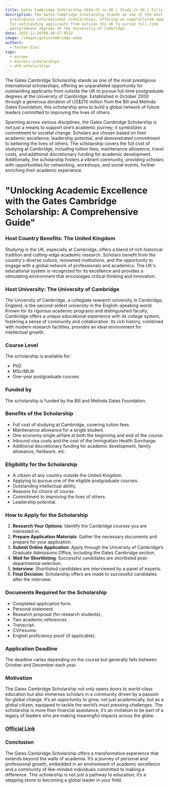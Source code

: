 ```yaml
---
title: Gates Cambridge Scholarship 2024-25 in UK | Study in UK | Fully Funded
description: The Gates Cambridge Scholarship stands as one of the most
  prestigious international scholarships, offering an unparalleled opportunity
  for outstanding applicants from outside the UK to pursue full-time
  postgraduate degrees at the University of Cambridge
date: 2023-11-16T08:48:57.052Z
image: /images/gatescambridge.webp
authors:
  - Farhan Ezaz
tags:
  - europe
  - masters-scholarships
  - phd-scholarships
---
```

The Gates Cambridge Scholarship stands as one of the most prestigious international scholarships, offering an unparalleled opportunity for outstanding applicants from outside the UK to pursue full-time postgraduate degrees at the University of Cambridge. Established in October 2000 through a generous donation of US$210 million from the Bill and Melinda Gates Foundation, this scholarship aims to build a global network of future leaders committed to improving the lives of others. 

Spanning across various disciplines, the Gates Cambridge Scholarship is not just a means to support one’s academic journey; it symbolizes a commitment to societal change. Scholars are chosen based on their academic excellence, leadership potential, and  demonstrated commitment to bettering the lives of others. The scholarship covers the full cost of studying at Cambridge, including tuition fees, maintenance allowance, travel costs, and additional discretionary funding for academic development. Additionally, the scholarship fosters a vibrant community, providing scholars with opportunities for networking, workshops, and social events, further enriching their academic experience.

# "Unlocking Academic Excellence with the Gates Cambridge Scholarship: A Comprehensive Guide"

### Host Country Benefits: The United Kingdom

Studying in the UK, especially at Cambridge, offers a blend of rich historical tradition and cutting-edge academic research. Scholars benefit from the country's diverse culture, renowned institutions, and the opportunity to engage with a global network of professionals and academics. The UK's educational system is recognized for its excellence and provides a stimulating environment that encourages critical thinking and innovation.

### Host University: The University of Cambridge

The University of Cambridge, a collegiate research university in Cambridge, England, is the second-oldest university in the English-speaking world. Known for its rigorous academic programs and distinguished faculty, Cambridge offers a unique educational experience with its college system, fostering a sense of community and collaboration. Its rich history, combined with modern research facilities, provides an ideal environment for intellectual growth.

### Course Level

The scholarship is available for:

* PhD
* MSc/MLitt
* One-year postgraduate courses

### Funded by

The scholarship is funded by the Bill and Melinda Gates Foundation.

### Benefits of the Scholarship

* Full cost of studying at Cambridge, covering tuition fees.
* Maintenance allowance for a single student.
* One economy single airfare at both the beginning and end of the course.
* Inbound visa costs and the cost of the Immigration Health Surcharge.
* Additional discretionary funding for academic development, family allowance, fieldwork, etc.

### Eligibility for the Scholarship

* A citizen of any country outside the United Kingdom.
* Applying to pursue one of the eligible postgraduate courses.
* Outstanding intellectual ability.
* Reasons for choice of course.
* Commitment to improving the lives of others.
* Leadership potential.

### How to Apply for the Scholarship

1. **Research Your Options**: Identify the Cambridge courses you are interested in.
2. **Prepare Application Materials**: Gather the necessary documents and prepare for your application.
3. **Submit Online Application**: Apply through the University of Cambridge’s Graduate Admissions Office, including the Gates Cambridge section.
4. **Wait for Shortlisting**: Successful candidates are shortlisted post-departmental selection.
5. **Interview**: Shortlisted candidates are interviewed by a panel of experts.
6. **Final Decision**: Scholarship offers are made to successful candidates after the interview.

### Documents Required for the Scholarship

* Completed application form.
* Personal statement.
* Research proposal (for research students).
* Two academic references.
* Transcript.
* CV/resume.
* English proficiency proof (if applicable).

### Application Deadline

The deadline varies depending on the course but generally falls between October and December each year.

### Motivation

The Gates Cambridge Scholarship not only opens doors to world-class education but also immerses scholars in a community driven by a passion for global change. It’s an opportunity to grow, not just academically, but as a global citizen, equipped to tackle the world’s most pressing challenges. The scholarship is more than financial assistance; it’s an invitation to be part of a legacy of leaders who are making meaningful impacts across the globe.

### [O﻿fficial Link](https://www.gatescambridge.org/programme/the-scholarship/)

### Conclusion

The Gates Cambridge Scholarship offers a transformative experience that extends beyond the walls of academia. It’s a journey of personal and professional growth, embedded in an environment of academic excellence and a community of like-minded individuals committed to making a difference. This scholarship is not just a pathway to education; it’s a stepping stone to becoming a global leader in your field.